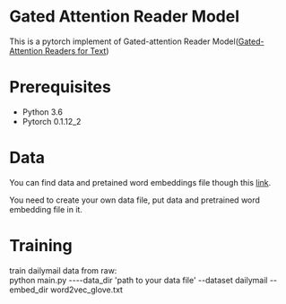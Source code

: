 Gated Attention Reader Model
========================

This is a pytorch implement of Gated-attention Reader Model([Gated-Attention Readers for Text](https://arxiv.org/abs/1606.01549))

Prerequisites
========================

* Python 3.6
* Pytorch 0.1.12_2

Data
=================
You can find data and pretained word embeddings file though this [link](https://drive.google.com/drive/folders/0B7aCzQIaRTDUZS1EWlRKMmt3OXM).  

You need to create your own data file, put data and pretrained word embedding file in it.


Training
=================
train dailymail data from raw:    
python main.py ----data_dir 'path to your data file' --dataset dailymail  --embed_dir word2vec_glove.txt
